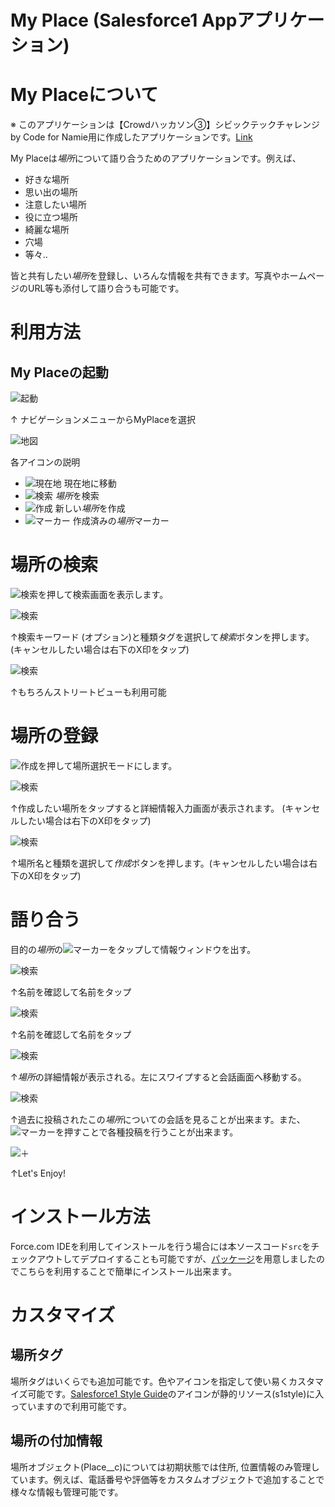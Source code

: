 My Place (Salesforce1 Appアプリケーション)
=======

# My Placeについて
※ このアプリケーションは【Crowdハッカソン③】シビックテックチャレンジ by Code for Namie用に作成したアプリケーションです。[Link](https://crowdworks.jp/public/jobs/99808)

My Placeは*場所*について語り合うためのアプリケーションです。例えば、

* 好きな場所
* 思い出の場所
* 注意したい場所
* 役に立つ場所
* 綺麗な場所
* 穴場
* 等々..

皆と共有したい*場所*を登録し、いろんな情報を共有できます。写真やホームページのURL等も添付して語り合うも可能です。

# 利用方法
## My Placeの起動
![起動](imgs/img1.png)

↑ ナビゲーションメニューからMyPlaceを選択

![地図](imgs/img2.png)


各アイコンの説明

* ![現在地](imgs/img2-1.png) 現在地に移動
* ![検索](imgs/img2-3.png) *場所*を検索
* ![作成](imgs/img2-2.png) 新しい*場所*を作成
* ![マーカー](imgs/img2-4.png) 作成済みの*場所*マーカー

# 場所の検索
![検索](imgs/img2-3.png)を押して検索画面を表示します。

![検索](imgs/img3.png)

↑検索キーワード (オプション)と種類タグを選択して*検索*ボタンを押します。 (キャンセルしたい場合は右下のX印をタップ)

![検索](imgs/img14.png)

↑もちろんストリートビューも利用可能

# 場所の登録
![作成](imgs/img2-2.png)を押して場所選択モードにします。

![検索](imgs/img6.png)

↑作成したい場所をタップすると詳細情報入力画面が表示されます。 (キャンセルしたい場合は右下のX印をタップ)

![検索](imgs/img7.png)

↑場所名と種類を選択して*作成*ボタンを押します。(キャンセルしたい場合は右下のX印をタップ)

# 語り合う
目的の*場所*の![マーカー](imgs/img2-4.png)をタップして情報ウィンドウを出す。

![検索](imgs/img2.png)

↑名前を確認して名前をタップ

![検索](imgs/img9.png)

↑名前を確認して名前をタップ

![検索](imgs/img10.png)

↑*場所*の詳細情報が表示される。左にスワイプすると会話画面へ移動する。

![検索](imgs/img11.png)

↑過去に投稿されたこの*場所*についての会話を見ることが出来ます。また、![マーカー](imgs/img11-1.png)を押すことで各種投稿を行うことが出来ます。

![＋](imgs/img12.png)

↑Let's Enjoy!

# インストール方法
Force.com IDEを利用してインストールを行う場合には本ソースコード`src`をチェックアウトしてデプロイすることも可能ですが、[パッケージ](https://login.salesforce.com/packaging/installPackage.apexp?p0=04t10000000VOdV)を用意しましたのでこちらを利用することで簡単にインストール出来ます。

# カスタマイズ
## 場所タグ
場所タグはいくらでも追加可能です。色やアイコンを指定して使い易くカスタマイズ可能です。[Salesforce1 Style Guide](http://sfdc-styleguide.herokuapp.com/)のアイコンが静的リソース(s1style)に入っていますので利用可能です。

## 場所の付加情報
場所オブジェクト(Place__c)については初期状態では住所, 位置情報のみ管理しています。例えば、電話番号や評価等をカスタムオブジェクトで追加することで様々な情報も管理可能です。

